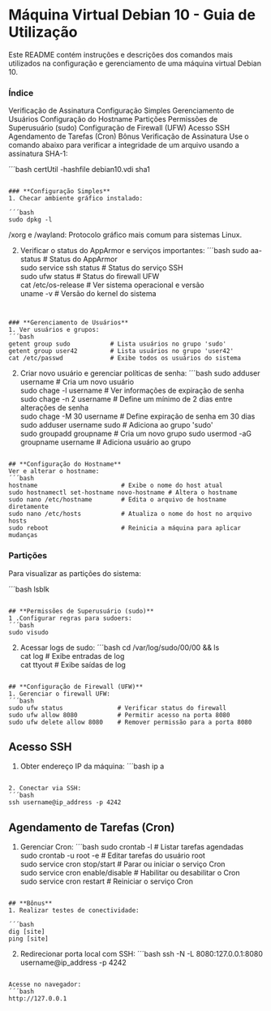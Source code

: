 # **Máquina Virtual Debian 10 - Guia de Utilização**
Este README contém instruções e descrições dos comandos mais utilizados na configuração e gerenciamento de uma máquina virtual Debian 10.

### **Índice**
Verificação de Assinatura
Configuração Simples
Gerenciamento de Usuários
Configuração do Hostname
Partições
Permissões de Superusuário (sudo)
Configuração de Firewall (UFW)
Acesso SSH
Agendamento de Tarefas (Cron)
Bônus
Verificação de Assinatura
Use o comando abaixo para verificar a integridade de um arquivo usando a assinatura SHA-1:

´´´bash
certUtil -hashfile debian10.vdi sha1
```

### **Configuração Simples**
1. Checar ambiente gráfico instalado:

´´´bash
sudo dpkg -l
```
/xorg e /wayland: Protocolo gráfico mais comum para sistemas Linux.

2. Verificar o status do AppArmor e serviços importantes:
´´´bash
sudo aa-status              # Status do AppArmor  
sudo service ssh status     # Status do serviço SSH  
sudo ufw status             # Status do firewall UFW  
cat /etc/os-release         # Ver sistema operacional e versão  
uname -v                    # Versão do kernel do sistema  
```


### **Gerenciamento de Usuários**
1. Ver usuários e grupos:
´´´bash
getent group sudo           # Lista usuários no grupo 'sudo'  
getent group user42         # Lista usuários no grupo 'user42'  
cat /etc/passwd             # Exibe todos os usuários do sistema  
```

2. Criar novo usuário e gerenciar políticas de senha:
´´´bash
sudo adduser username          # Cria um novo usuário  
sudo chage -l username         # Ver informações de expiração de senha  
sudo chage -n 2 username       # Define um mínimo de 2 dias entre alterações de senha  
sudo chage -M 30 username      # Define expiração de senha em 30 dias  
sudo adduser username sudo     # Adiciona ao grupo 'sudo'  
sudo groupadd groupname        # Cria um novo grupo
sudo usermod -aG groupname username # Adiciona usuário ao grupo
```

## **Configuração do Hostname**
Ver e alterar o hostname:
´´´bash
hostname                       # Exibe o nome do host atual  
sudo hostnamectl set-hostname novo-hostname # Altera o hostname  
sudo nano /etc/hostname        # Edita o arquivo de hostname diretamente  
sudo nano /etc/hosts           # Atualiza o nome do host no arquivo hosts  
sudo reboot                    # Reinicia a máquina para aplicar mudanças
```
### **Partições**
Para visualizar as partições do sistema:

´´´bash
lsblk
```

## **Permissões de Superusuário (sudo)**
1 .Configurar regras para sudoers:
´´´bash
sudo visudo
```

2. Acessar logs de sudo:
´´´bash
cd /var/log/sudo/00/00 && ls  
cat log       # Exibe entradas de log  
cat ttyout    # Exibe saídas de log
```

## **Configuração de Firewall (UFW)**
1. Gerenciar o firewall UFW:
´´´bash
sudo ufw status               # Verificar status do firewall  
sudo ufw allow 8080           # Permitir acesso na porta 8080  
sudo ufw delete allow 8080    # Remover permissão para a porta 8080
 ```
## **Acesso SSH**
1. Obter endereço IP da máquina:
´´´bash
ip a
```

2. Conectar via SSH:
´´´bash
ssh username@ip_address -p 4242
```

## **Agendamento de Tarefas (Cron)**
1. Gerenciar Cron:
´´´bash
sudo crontab -l                  # Listar tarefas agendadas  
sudo crontab -u root -e          # Editar tarefas do usuário root  
sudo service cron stop/start     # Parar ou iniciar o serviço Cron  
sudo service cron enable/disable # Habilitar ou desabilitar o Cron  
sudo service cron restart        # Reiniciar o serviço Cron
```

## **Bônus**
1. Realizar testes de conectividade:

´´´bash
dig [site] 
ping [site]
```

2. Redirecionar porta local com SSH:
´´´bash
ssh -N -L 8080:127.0.0.1:8080 username@ip_address -p 4242
```

Acesse no navegador:
´´´bash
http://127.0.0.1
```
